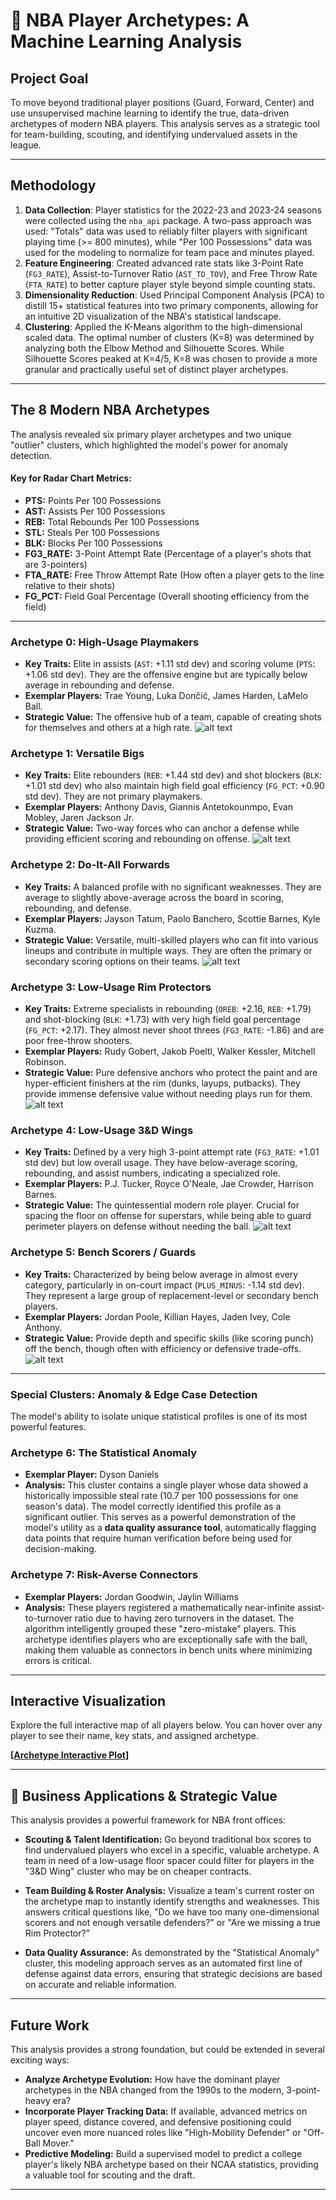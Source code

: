 # 🏀 NBA Player Archetypes: A Machine Learning Analysis

## Project Goal
To move beyond traditional player positions (Guard, Forward, Center) and use unsupervised machine learning to identify the true, data-driven archetypes of modern NBA players. This analysis serves as a strategic tool for team-building, scouting, and identifying undervalued assets in the league.

---

## Methodology
1.  **Data Collection**: Player statistics for the 2022-23 and 2023-24 seasons were collected using the `nba_api` package. A two-pass approach was used: "Totals" data was used to reliably filter players with significant playing time (>= 800 minutes), while "Per 100 Possessions" data was used for the modeling to normalize for team pace and minutes played.
2.  **Feature Engineering**: Created advanced rate stats like 3-Point Rate (`FG3_RATE`), Assist-to-Turnover Ratio (`AST_TO_TOV`), and Free Throw Rate (`FTA_RATE`) to better capture player style beyond simple counting stats.
3.  **Dimensionality Reduction**: Used Principal Component Analysis (PCA) to distill 15+ statistical features into two primary components, allowing for an intuitive 2D visualization of the NBA's statistical landscape.
4.  **Clustering**: Applied the K-Means algorithm to the high-dimensional scaled data. The optimal number of clusters (K=8) was determined by analyzing both the Elbow Method and Silhouette Scores. While Silhouette Scores peaked at K=4/5, K=8 was chosen to provide a more granular and practically useful set of distinct player archetypes.

---

## The 8 Modern NBA Archetypes

The analysis revealed six primary player archetypes and two unique "outlier" clusters, which highlighted the model's power for anomaly detection.

#### Key for Radar Chart Metrics:
* **PTS:** Points Per 100 Possessions
* **AST:** Assists Per 100 Possessions
* **REB:** Total Rebounds Per 100 Possessions
* **STL:** Steals Per 100 Possessions
* **BLK:** Blocks Per 100 Possessions
* **FG3_RATE:** 3-Point Attempt Rate (Percentage of a player's shots that are 3-pointers)
* **FTA_RATE:** Free Throw Attempt Rate (How often a player gets to the line relative to their shots)
* **FG_PCT:** Field Goal Percentage (Overall shooting efficiency from the field)
---

### Archetype 0: High-Usage Playmakers
* **Key Traits:** Elite in assists (`AST`: +1.11 std dev) and scoring volume (`PTS`: +1.06 std dev). They are the offensive engine but are typically below average in rebounding and defense.
* **Exemplar Players:** Trae Young, Luka Dončić, James Harden, LaMelo Ball.
* **Strategic Value:** The offensive hub of a team, capable of creating shots for themselves and others at a high rate.
![alt text](archetype_0_radar.png)

### Archetype 1: Versatile Bigs
* **Key Traits:** Elite rebounders (`REB`: +1.44 std dev) and shot blockers (`BLK`: +1.01 std dev) who also maintain high field goal efficiency (`FG_PCT`: +0.90 std dev). They are not primary playmakers.
* **Exemplar Players:** Anthony Davis, Giannis Antetokounmpo, Evan Mobley, Jaren Jackson Jr.
* **Strategic Value:** Two-way forces who can anchor a defense while providing efficient scoring and rebounding on offense.
![alt text](archetype_1_radar.png)


### Archetype 2: Do-It-All Forwards
* **Key Traits:** A balanced profile with no significant weaknesses. They are average to slightly above-average across the board in scoring, rebounding, and defense.
* **Exemplar Players:** Jayson Tatum, Paolo Banchero, Scottie Barnes, Kyle Kuzma.
* **Strategic Value:** Versatile, multi-skilled players who can fit into various lineups and contribute in multiple ways. They are often the primary or secondary scoring options on their teams.
![alt text](archetype_2_radar.png)

### Archetype 3: Low-Usage Rim Protectors
* **Key Traits:** Extreme specialists in rebounding (`OREB`: +2.16, `REB`: +1.79) and shot-blocking (`BLK`: +1.73) with very high field goal percentage (`FG_PCT`: +2.17). They almost never shoot threes (`FG3_RATE`: -1.86) and are poor free-throw shooters.
* **Exemplar Players:** Rudy Gobert, Jakob Poeltl, Walker Kessler, Mitchell Robinson.
* **Strategic Value:** Pure defensive anchors who protect the paint and are hyper-efficient finishers at the rim (dunks, layups, putbacks). They provide immense defensive value without needing plays run for them.
![alt text](archetype_3_radar.png)

### Archetype 4: Low-Usage 3&D Wings
* **Key Traits:** Defined by a very high 3-point attempt rate (`FG3_RATE`: +1.01 std dev) but low overall usage. They have below-average scoring, rebounding, and assist numbers, indicating a specialized role.
* **Exemplar Players:** P.J. Tucker, Royce O'Neale, Jae Crowder, Harrison Barnes.
* **Strategic Value:** The quintessential modern role player. Crucial for spacing the floor on offense for superstars, while being able to guard perimeter players on defense without needing the ball.
![alt text](archetype_4_radar.png)

### Archetype 5: Bench Scorers / Guards
* **Key Traits:** Characterized by being below average in almost every category, particularly in on-court impact (`PLUS_MINUS`: -1.14 std dev). They represent a large group of replacement-level or secondary bench players.
* **Exemplar Players:** Jordan Poole, Killian Hayes, Jaden Ivey, Cole Anthony.
* **Strategic Value:** Provide depth and specific skills (like scoring punch) off the bench, though often with efficiency or defensive trade-offs.
![alt text](archetype_5_radar.png)

---

### Special Clusters: Anomaly & Edge Case Detection

The model's ability to isolate unique statistical profiles is one of its most powerful features.

### Archetype 6: The Statistical Anomaly
* **Exemplar Player:** Dyson Daniels
* **Analysis:** This cluster contains a single player whose data showed a historically impossible steal rate (10.7 per 100 possessions for one season's data). The model correctly identified this profile as a significant outlier. This serves as a powerful demonstration of the model's utility as a **data quality assurance tool**, automatically flagging data points that require human verification before being used for decision-making.

### Archetype 7: Risk-Averse Connectors
* **Exemplar Players:** Jordan Goodwin, Jaylin Williams
* **Analysis:** These players registered a mathematically near-infinite assist-to-turnover ratio due to having zero turnovers in the dataset. The algorithm intelligently grouped these "zero-mistake" players. This archetype identifies players who are exceptionally safe with the ball, making them valuable as connectors in bench units where minimizing errors is critical.

---

## Interactive Visualization

Explore the full interactive map of all players below. You can hover over any player to see their name, key stats, and assigned archetype.

**[[Archetype Interactive Plot](nba_player_archetypes_interactive_plot.html)]**

---

## 💼 Business Applications & Strategic Value

This analysis provides a powerful framework for NBA front offices:

* **Scouting & Talent Identification:** Go beyond traditional box scores to find undervalued players who excel in a specific, valuable archetype. A team in need of a low-usage floor spacer could filter for players in the "3&D Wing" cluster who may be on cheaper contracts.

* **Team Building & Roster Analysis:** Visualize a team's current roster on the archetype map to instantly identify strengths and weaknesses. This answers critical questions like, "Do we have too many one-dimensional scorers and not enough versatile defenders?" or "Are we missing a true Rim Protector?"

* **Data Quality Assurance:** As demonstrated by the "Statistical Anomaly" cluster, this modeling approach serves as an automated first line of defense against data errors, ensuring that strategic decisions are based on accurate and reliable information.

---

## Future Work

This analysis provides a strong foundation, but could be extended in several exciting ways:

* **Analyze Archetype Evolution:** How have the dominant player archetypes in the NBA changed from the 1990s to the modern, 3-point-heavy era?
* **Incorporate Player Tracking Data:** If available, advanced metrics on player speed, distance covered, and defensive positioning could uncover even more nuanced roles like "High-Mobility Defender" or "Off-Ball Mover."
* **Predictive Modeling:** Build a supervised model to predict a college player's likely NBA archetype based on their NCAA statistics, providing a valuable tool for scouting and the draft.

---